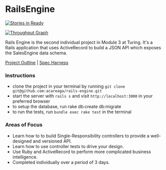 # RailsEngine

[![Stories in Ready](https://badge.waffle.io/acareaga/rails-engine.png?label=ready&title=Ready)](https://waffle.io/acareaga/rails-engine)

[![Throughput Graph](https://graphs.waffle.io/acareaga/rails-engine/throughput.svg)](https://waffle.io/acareaga/rails-engine/metrics)

Rails Engine is the second individual project in Module 3 at Turing. It's a Rails application that uses ActiveRecord to build a JSON API which exposes the SalesEngine data schema.

[Project Outline](https://github.com/turingschool/lesson_plans/blob/master/ruby_03-professional_rails_applications/rails_engine.md) | [Spec Harness](https://github.com/turingschool/rales_engine_spec_harness)

### Instructions

* clone the project in your terminal by running `git clone git@github.com:acareaga/rails-engine.git`
* start the server with `rails s` and visit `http://localhost:3000` in your preferred browser
* to setup the database, run rake db:create db:migrate
* to run the tests, run `bundle exec rake test` in the terminal

### Areas of Focus

* Learn how to to build Single-Responsibility controllers to provide a well-designed and versioned API.
* Learn how to use controller tests to drive your design.
* Use Ruby and ActiveRecord to perform more complicated business intelligence.
* Completed individually over a period of 3 days.
